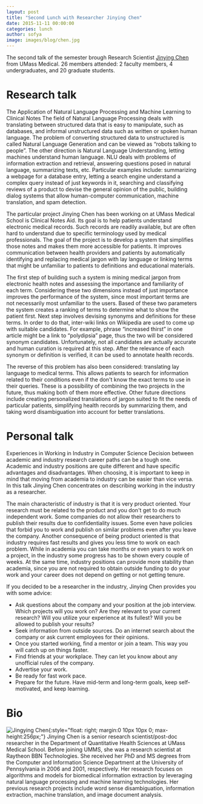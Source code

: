 ```yaml
---
layout: post
title: "Second Lunch with Researcher Jinying Chen"
date: 2015-11-11 00:00:00
categories: lunch
author: sofya
image: images/blog/chen.jpg
---
```


The second talk of the semester brough Research Scientist [Jinying Chen](http://bio-nlp.org/index.php/people) from UMass Medical. 26 members attended: 2 faculty members, 4 undergraduates, and 20 graduate students. 

# Research talk
The Application of Natural Language Processing and Machine Learning to Clinical Notes
The field of Natural Language Processing deals with translating between structured data that is easy to manipulate, such as databases, and informal unstructured data such as written or spoken human language. The problem of converting structured data to unstructured is called Natural Language Generation and can be viewed as “robots talking to people”. The other direction is Natural Language Understanding, letting machines understand human language. NLU deals with problems of information extraction and retrieval, answering questions posed in natural language, summarizing texts, etc. Particular examples include: summarizing a webpage for a database entry, letting a search engine understand a complex query instead of just keywords in it, searching and classifying reviews of a product to devise the general opinion of the public, building dialog systems that allow human-computer communication, machine translation, and spam detection.

The particular project Jinying Chen has been working on at UMass Medical School is Clinical Notes Aid. Its goal is to help patients understand electronic medical records. Such records are readily available, but are often hard to understand due to specific terminology used by medical professionals. The goal of the project is to develop a system that simplifies those notes and makes them more accessible for patients. It improves communication between health providers and patients by automatically identifying and replacing medical jargon with lay language or linking terms that might be unfamiliar to patients to definitions and educational materials.

The first step of building such a system is mining medical jargon from electronic health notes and assessing the importance and familiarity of each term. Considering these two dimensions instead of just importance improves the performance of the system, since most important terms are not necessarily most unfamiliar to the users. Based of these two parameters the system creates a ranking of terms to determine what to show the patient first. Next step involves devising synonyms and definitions for these terms. In order to do that, inter-wiki links on Wikipedia are used to come up with suitable candidates. For example, phrase “increased thirst” in one article might be a link to “polydipsia” page, thus the two will be considered synonym candidates. Unfortunately, not all candidates are actually accurate and human curation is required at this step. After the relevance of each synonym or definition is verified, it can be used to annotate health records.

The reverse of this problem has also been considered: translating lay language to medical terms. This allows patients to search for information related to their conditions even if the don't know the exact terms to use in their queries. These is a possibility of combining the two projects in the future, thus making both of them more effective. Other future directions include creating personalized translations of jargon suited to fit the needs of particular patients, simplifying health records by summarizing them, and taking word disambiguation into account for better translations.

# Personal talk
Experiences in Working in Industry in Computer Science
Decision between academic and industry research career paths can be a tough one. Academic and industry positions are quite different and have specific advantages and disadvantages. When choosing, it is important to keep in mind that moving from academia to industry can be easier than vice versa. In this talk Jinying Chen concentrates on describing working in the industry as a researcher.

The main characteristic of industry is that it is very product oriented. Your research must be related to the product and you don't get to do much independent work. Some companies do not allow their researchers to publish their results due to confidentiality issues. Some even have policies that forbid you to work and publish on similar problems even after you leave the company. Another consequence of being product oriented is that industry requires fast results and gives you less time to work on each problem. While in academia you can take months or even years to work on a project, in the industry some progress has to be shown every couple of weeks. At the same time, industry positions can provide more stability than academia, since you are not required to obtain outside funding to do your work and your career does not depend on getting or not getting tenure.

If you decided to be a researcher in the industry, Jinying Chen provides you with some advice:

*  Ask questions about the company and your position at the job interview. Which projects will you work on? Are they relevant to your current research? Will you utilize your experience at its fullest? Will you be allowed to publish your results?
*  Seek information from outside sources. Do an internet search about the company or ask current employees for their opinions.
*  Once you started working, find a mentor or join a team. This way you will catch up on things faster.
*  Find friends at your workplace. They can let you know about any unofficial rules of the company.
*  Advertise your work.
*  Be ready for fast work pace.
*  Prepare for the future. Have mid-term and long-term goals, keep self-motivated, and keep learning.

# Bio
![Jingying Chen](/images/chen.jpg){:style="float: right; margin:0 10px 10px 0; max-height:256px;"} Jinying Chen is a senior research scientist/post-doc researcher in the Department of Quantitative Health Sciences at UMass Medical School. Before joining UMMS, she was a research scientist at Raytheon BBN Technologies. She received her PhD and MS degrees from the Computer and Information Science Department at the University of Pennsylvania in 2006 and 2001, respectively. Her research focuses on algorithms and models for biomedical information extraction by leveraging natural language processing and machine learning technologies. Her previous research projects include word sense disambiguation, information extraction, machine translation, and image document analysis.
